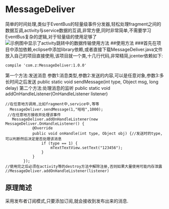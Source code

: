 ﻿# MessageDeliver
简单的时间处理,类似于EventBus的轻量级事件分发器,轻松处理fragment之间的数据互调,activity与service数据的互调,非常方便,同时非常简单,不需要学习EventBus复杂的逻辑,对于轻量级的使用足够了
![示例图中显示了activity跳转中的数据传输使用方法][1]
##使用方法
###首先在项目中添加依赖,eclipse中添加library依赖,或者直接下载MessageDeliver.java文件放入自己的项目直接使用,该项目就一个类,十几行代码,非常精简,jcenter依赖如下:
```
compile 'com.z:MessageDeliver:1.0.0'
```
第一个方法:发送消息
参数1:消息类型,参数2:发送的内容,可以是任意对象,参数3:多长时间之后发送
public static void sendMessage(int type, Object msg, long delay)
第二个方法:处理消息的监听
public static void addOnHandleListener(OnHandleListener listener)
```
//在任意地方调用,比如fragment中,service中,等等
  MessageDeliver.sendMessage(1,"哈哈",1000);
 //在任意地方接收并处理该事件
   MessageDeliver.addOnHandleListener(new MessageDeliver.OnHandleListener() {
            @Override
            public void onHandle(int type, Object obj) {//发送时的type,可以判断然后决定是否处理该消息
                if (type == 1) {
                    mTextTextView.setText("123456");
                }
            }
        });
//使用完之后必须在activity等的destroy方法中解除注册,否则如果大量使用可能内存泄露
//MessageDeliver.addOnHandleListener(listener)
```
## 原理简述
采用发布者订阅模式,只要添加订阅,就会接收到发布出来的消息.


  [1]: https://github.com/zxyaust/MessageDeliver/blob/master/SCR_20160718_112544.gif?raw=true